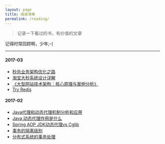 ```yaml
---
layout: page
title: 阅读清单
permalink: /reading/
---
```


> 记录一下看过的书，有价值的文章

记得时常回顾啊，少年;-(

------

#### 2017-03
- [秒杀业务架构优化之路](http://mp.weixin.qq.com/s?__biz=MzI4NzE1NTYyMg==&amp;mid=402348782&amp;idx=1&amp;sn=8fb1a9c255e50ebeb1c37c92af33895e&amp;scene=2&amp;srcid=0324gzF4iGZijhTgxXbshtFu&amp;from=timeline&amp;isappinstalled=0#wechat_redirect&utm_source=tuicool&utm_medium=referral)
- [淘宝大秒系统设计详解](https://yq.aliyun.com/articles/64762)
- [《大型网站技术架构：核心原理与案例分析》](https://item.jd.com/11322972.html?dist=jd)
- [Try Redis](http://try.redis.io/)

#### 2017-02
- [Java代理和动态代理机制分析和应用](http://www.jianshu.com/p/861223789d53)
- [Java 动态代理作用是什么](https://www.zhihu.com/question/20794107/answer/75164285)
- [Spring AOP JDK动态代理vs Cglib](http://www.jasongj.com/design_pattern/dynamic_proxy_cglib/)
- [事务的隔离级别](https://segmentfault.com/a/1190000004469395)
- [分布式系统的事务处理](http://coolshell.cn/articles/10910.html)

